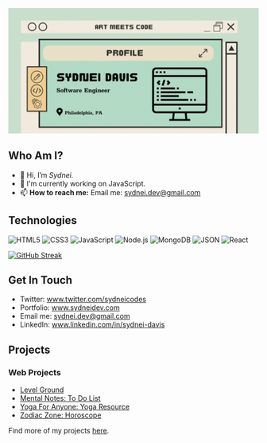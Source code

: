 <img src='sydneiBanner.png' alt="banner"></img>

## Who Am I?
- 👋 Hi, I’m <em>Sydnei.</em>
- :seedling: I'm currently working on JavaScript.
- 📫 <strong>How to reach me:</strong> Email me: sydnei.dev@gmail.com

## Technologies
![HTML5](https://img.shields.io/badge/HTML5-E34F26?style=for-the-badge&logo=HTML5&logoColor=white)
![CSS3](https://img.shields.io/badge/CSS3-1572B6?style=for-the-badge&logo=CSS3&logoColor=white)
![JavaScript](https://img.shields.io/badge/JavaScript-F7DF1E?style=for-the-badge&logo=JavaScript&logoColor=white)
![Node.js](https://img.shields.io/badge/Node.js-339933?style=for-the-badge&logo=Node.js&logoColor=white)
![MongoDB](https://img.shields.io/badge/MongoDB-47A248?style=for-the-badge&logo=MongoDB&logoColor=white)
![JSON](https://img.shields.io/badge/JSON-000000?style=for-the-badge&logo=JSON&logoColor=white)
![React](https://img.shields.io/badge/react-%2320232a.svg?style=for-the-badge&logo=react&logoColor=%2361DAFB)
 

[![GitHub Streak](https://streak-stats.demolab.com/?user=sydneicodes&theme=solarized-light	)](https://git.io/streak-stats) 

## Get In Touch
- Twitter: www.twitter.com/sydneicodes
- Portfolio: www.sydneidev.com
- Email me: sydnei.dev@gmail.com
- LinkedIn: www.linkedin.com/in/sydnei-davis
## Projects
### Web Projects
- [Level Ground](https://level-ground-gym.netlify.app/)
- [Mental Notes: To Do List](https://mental-notes.netlify.app/)
- [Yoga For Anyone: Yoga Resource](https://yogaforanyone.netlify.app/)
- [Zodiac Zone: Horoscope](https://zodiaczone.netlify.app/)

Find more of my projects [here](https://www.sydneidev.com).
